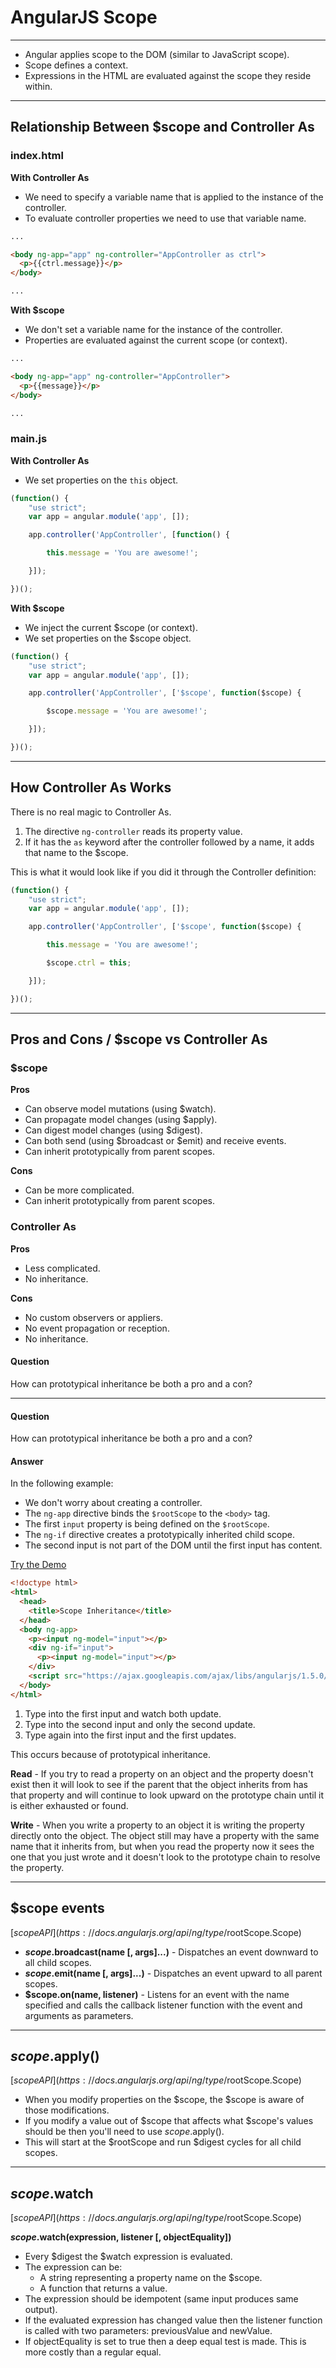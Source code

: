 # AngularJS Scope

<hr>

- Angular applies scope to the DOM (similar to JavaScript scope).
- Scope defines a context.
- Expressions in the HTML are evaluated against the scope they reside within.

<hr>

## Relationship Between $scope and Controller As

### index.html

**With Controller As**

- We need to specify a variable name that is applied to the instance of the controller.
- To evaluate controller properties we need to use that variable name.

```html
...

<body ng-app="app" ng-controller="AppController as ctrl">
  <p>{{ctrl.message}}</p>
</body>

...
```

**With $scope**

- We don't set a variable name for the instance of the controller.
- Properties are evaluated against the current scope (or context).

```html
...

<body ng-app="app" ng-controller="AppController">
  <p>{{message}}</p>
</body>

...
```

### main.js

**With Controller As**

- We set properties on the `this` object.

```js
(function() {
    "use strict";
    var app = angular.module('app', []);

    app.controller('AppController', [function() {

        this.message = 'You are awesome!';

    }]);

})();
```

**With $scope**

- We inject the current $scope (or context).
- We set properties on the $scope object.

```js
(function() {
    "use strict";
    var app = angular.module('app', []);

    app.controller('AppController', ['$scope', function($scope) {

        $scope.message = 'You are awesome!';

    }]);

})();
```

<hr>

## How Controller As Works

There is no real magic to Controller As.

1. The directive `ng-controller` reads its property value.
2. If it has the `as` keyword after the controller followed by a name, it adds that name to the $scope.

This is what it would look like if you did it through the Controller definition:

```js
(function() {
    "use strict";
    var app = angular.module('app', []);

    app.controller('AppController', ['$scope', function($scope) {

        this.message = 'You are awesome!';

        $scope.ctrl = this;

    }]);

})();
```

<hr>

## Pros and Cons / $scope vs Controller As

### $scope

**Pros**

- Can observe model mutations (using $watch).
- Can propagate model changes (using $apply).
- Can digest model changes (using $digest).
- Can both send (using $broadcast or $emit) and receive events.
- Can inherit prototypically from parent scopes.

**Cons**

- Can be more complicated.
- Can inherit prototypically from parent scopes.

### Controller As

**Pros**

- Less complicated.
- No inheritance.

**Cons**

- No custom observers or appliers.
- No event propagation or reception.
- No inheritance.

#### Question

How can prototypical inheritance be both a pro and a con?

<hr>

#### Question

How can prototypical inheritance be both a pro and a con?

#### Answer

In the following example:

- We don't worry about creating a controller.
- The `ng-app` directive binds the `$rootScope` to the `<body>` tag.
- The first `input` property is being defined on the `$rootScope`.
- The `ng-if` directive creates a prototypically inherited child scope.
- The second input is not part of the DOM until the first input has content.

[Try the Demo](./angular-scope/scope-inheritance.html)

```html
<!doctype html>
<html>
  <head>
    <title>Scope Inheritance</title>
  </head>
  <body ng-app>
    <p><input ng-model="input"></p>
    <div ng-if="input">
      <p><input ng-model="input"></p>
    </div>
    <script src="https://ajax.googleapis.com/ajax/libs/angularjs/1.5.0/angular.min.js"></script>
  </body>
</html>
```

1. Type into the first input and watch both update.
2. Type into the second input and only the second update.
3. Type again into the first input and the first updates.

This occurs because of prototypical inheritance.

**Read** - If you try to read a property on an object and the property doesn't exist then it will look to see if the parent that the object inherits from has that property and will continue to look upward on the prototype chain until it is either exhausted or found.

**Write** - When you write a property to an object it is writing the property directly onto the object. The object still may have a property with the same name that it inherits from, but when you read the property now it sees the one that you just wrote and it doesn't look to the prototype chain to resolve the property.

<hr>

## $scope events

[$scope API](https://docs.angularjs.org/api/ng/type/$rootScope.Scope)

- **$scope.$broadcast(name [, args]...)** - Dispatches an event downward to all child scopes.
- **$scope.$emit(name [, args]...)** - Dispatches an event upward to all parent scopes.
- **$scope.on(name, listener)** - Listens for an event with the name specified and calls the callback listener function with the event and arguments as parameters.

<hr>

## $scope.$apply()

[$scope API](https://docs.angularjs.org/api/ng/type/$rootScope.Scope)

- When you modify properties on the $scope, the $scope is aware of those modifications.
- If you modify a value out of $scope that affects what $scope's values should be then you'll need to use $scope.$apply().
- This will start at the $rootScope and run $digest cycles for all child scopes.

<hr>

## $scope.$watch

[$scope API](https://docs.angularjs.org/api/ng/type/$rootScope.Scope)

**$scope.$watch(expression, listener [, objectEquality])**

- Every $digest the $watch expression is evaluated.
- The expression can be:
  - A string representing a property name on the $scope.
  - A function that returns a value.
- The expression should be idempotent (same input produces same output).
- If the evaluated expression has changed value then the listener function is called with two parameters: previousValue and newValue.
- If objectEquality is set to true then a deep equal test is made. This is more costly than a regular equal.

